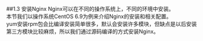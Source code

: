 ##1.3 安装Nginx
Nginx可以在不同的操作系统上，不同的环境中安装。  
本节我们以操作系统CentOS 6.9为例来介绍Nginx的安装和相关配置。  
yum安装rpm包会比编译安装简单很多，默认会安装许多模块，但缺点是以后安装第三方模块比较麻烦，所以我们通过源码编译的方式安装Nginx。